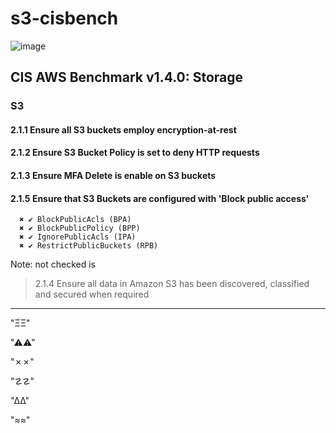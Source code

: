 # s3-cisbench

![image](https://user-images.githubusercontent.com/7364201/161427647-8b1978de-a37c-4a57-a3df-fde00e8e5737.png)

## CIS AWS Benchmark v1.4.0: Storage

### S3

#### 2.1.1 Ensure all S3 buckets employ encryption-at-rest

#### 2.1.2 Ensure S3 Bucket Policy is set to deny HTTP requests

#### 2.1.3 Ensure MFA Delete is enable on S3 buckets

#### 2.1.5 Ensure that S3 Buckets are configured with 'Block public access'

      ✖ ✔ BlockPublicAcls (BPA)
      ✖ ✔ BlockPublicPolicy (BPP)
      ✖ ✔ IgnorePublicAcls (IPA)
      ✖ ✔ RestrictPublicBuckets (RPB)

Note: not checked is
> 2.1.4 Ensure all data in Amazon S3 has been discovered,
> classified and secured when required

---

"ΞΞ"

"⚠⚠"

"✗✗"

"☡☡"

"∆∆"

"≈≈"
